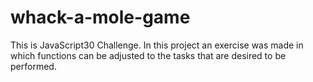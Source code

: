 # whack-a-mole-game
 This is JavaScript30 Challenge. In this project an exercise was made in which functions can be adjusted to the tasks that are desired to be performed.
